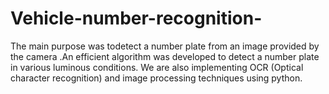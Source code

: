 # Vehicle-number-recognition-
The main purpose was todetect a number plate from an image provided by the camera .An efficient algorithm was developed to detect a number plate in various luminous conditions. We are also implementing OCR (Optical character recognition) and image processing techniques using python.
